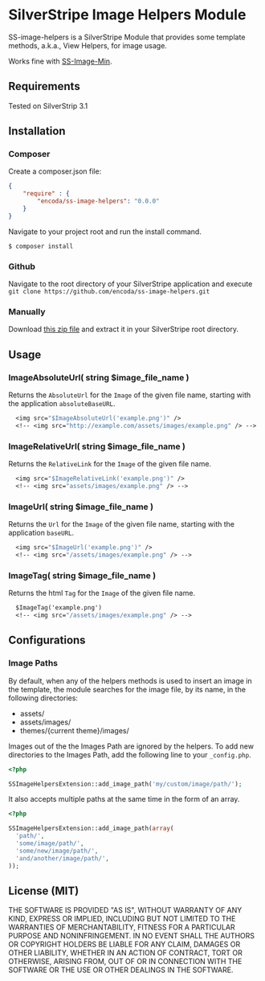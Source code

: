 # SilverStripe Image Helpers Module

SS-image-helpers is a SilverStripe Module that provides some template methods, a.k.a., View Helpers, for image usage.

Works fine with [SS-Image-Min](https://github.com/encoda/ss-image-min).

## Requirements

Tested on SilverStrip 3.1

## Installation

### Composer

Create a composer.json file:

``` json
{
    "require" : {
        "encoda/ss-image-helpers": "0.0.0"
    }
}
```

Navigate to your project root and run the install command.

`$ composer install`

### Github

Navigate to the root directory of your SilverStripe application and execute `git clone https://github.com/encoda/ss-image-helpers.git`

### Manually

Download [this zip file](https://github.com/encoda/ss-image-helpers/zipball/master) and extract it in your SilverStripe root directory.

## Usage

### ImageAbsoluteUrl( string $image_file_name )

Returns the `AbsoluteUrl` for the `Image` of the given file name, starting with the application `absoluteBaseURL`.

``` ss
  <img src="$ImageAbsoluteUrl('example.png')" />
  <!-- <img src="http://example.com/assets/images/example.png" /> -->
```

### ImageRelativeUrl( string $image_file_name )

Returns the `RelativeLink` for the `Image` of the given file name.

``` ss
  <img src="$ImageRelativeLink('example.png')" />
  <!-- <img src="assets/images/example.png" /> -->
```

### ImageUrl( string $image_file_name )

Returns the `Url` for the `Image` of the given file name, starting with the application `baseURL`.

``` ss
  <img src="$ImageUrl('example.png')" />
  <!-- <img src="/assets/images/example.png" /> -->
```

### ImageTag( string $image_file_name )

Returns the html `Tag` for the `Image` of the given file name.

``` ss
  $ImageTag('example.png')
  <!-- <img src="/assets/images/example.png" /> -->
```

## Configurations

### Image Paths

By default, when any of the helpers methods is used to insert an image in the template, the module searches for the image file, by its name, in the following directories:

- assets/
- assets/images/
- themes/{current theme}/images/


Images out of the the Images Path are ignored by the helpers. To add new directories to the Images Path, add the following line to your `_config.php`.

``` php
<?php

SSImageHelpersExtension::add_image_path('my/custom/image/path/');
```

It also accepts multiple paths at the same time in the form of an array.

``` php
<?php

SSImageHelpersExtension::add_image_path(array(
  'path/',
  'some/image/path/',
  'some/new/image/path/',
  'and/another/image/path/',
));
```

## License (MIT)

THE SOFTWARE IS PROVIDED "AS IS", WITHOUT WARRANTY OF ANY KIND, EXPRESS OR
IMPLIED, INCLUDING BUT NOT LIMITED TO THE WARRANTIES OF MERCHANTABILITY,
FITNESS FOR A PARTICULAR PURPOSE AND NONINFRINGEMENT. IN NO EVENT SHALL THE
AUTHORS OR COPYRIGHT HOLDERS BE LIABLE FOR ANY CLAIM, DAMAGES OR OTHER
LIABILITY, WHETHER IN AN ACTION OF CONTRACT, TORT OR OTHERWISE, ARISING FROM,
OUT OF OR IN CONNECTION WITH THE SOFTWARE OR THE USE OR OTHER DEALINGS IN
THE SOFTWARE.
